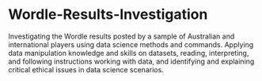 # Wordle-Results-Investigation
Investigating the Wordle results posted by a sample of Australian and international players using data science methods and commands. Applying data manipulation knowledge and skills on datasets, reading, interpreting, and following instructions working with data, and identifying and explaining critical ethical issues in data science scenarios.
